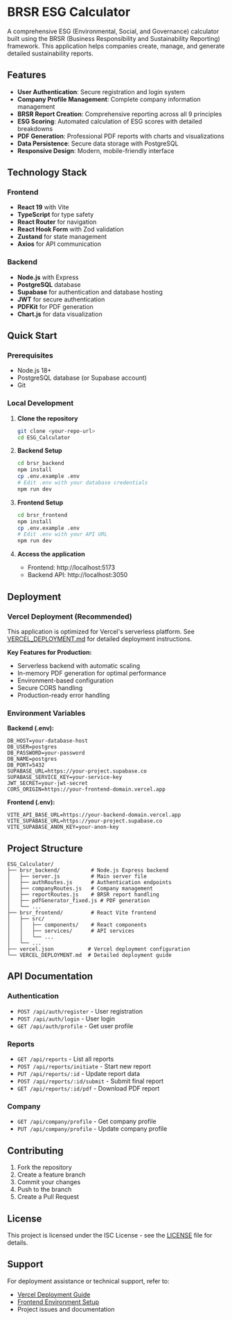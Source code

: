 # BRSR ESG Calculator

A comprehensive ESG (Environmental, Social, and Governance) calculator built using the BRSR (Business Responsibility and Sustainability Reporting) framework. This application helps companies create, manage, and generate detailed sustainability reports.

## Features

- **User Authentication**: Secure registration and login system
- **Company Profile Management**: Complete company information management
- **BRSR Report Creation**: Comprehensive reporting across all 9 principles
- **ESG Scoring**: Automated calculation of ESG scores with detailed breakdowns
- **PDF Generation**: Professional PDF reports with charts and visualizations
- **Data Persistence**: Secure data storage with PostgreSQL
- **Responsive Design**: Modern, mobile-friendly interface

## Technology Stack

### Frontend
- **React 19** with Vite
- **TypeScript** for type safety
- **React Router** for navigation
- **React Hook Form** with Zod validation
- **Zustand** for state management
- **Axios** for API communication

### Backend
- **Node.js** with Express
- **PostgreSQL** database
- **Supabase** for authentication and database hosting
- **JWT** for secure authentication
- **PDFKit** for PDF generation
- **Chart.js** for data visualization

## Quick Start

### Prerequisites
- Node.js 18+ 
- PostgreSQL database (or Supabase account)
- Git

### Local Development

1. **Clone the repository**
   ```bash
   git clone <your-repo-url>
   cd ESG_Calculator
   ```

2. **Backend Setup**
   ```bash
   cd brsr_backend
   npm install
   cp .env.example .env
   # Edit .env with your database credentials
   npm run dev
   ```

3. **Frontend Setup**
   ```bash
   cd brsr_frontend
   npm install
   cp .env.example .env
   # Edit .env with your API URL
   npm run dev
   ```

4. **Access the application**
   - Frontend: http://localhost:5173
   - Backend API: http://localhost:3050

## Deployment

### Vercel Deployment (Recommended)

This application is optimized for Vercel's serverless platform. See [VERCEL_DEPLOYMENT.md](./VERCEL_DEPLOYMENT.md) for detailed deployment instructions.

**Key Features for Production:**
- Serverless backend with automatic scaling
- In-memory PDF generation for optimal performance
- Environment-based configuration
- Secure CORS handling
- Production-ready error handling

### Environment Variables

**Backend (.env):**
```
DB_HOST=your-database-host
DB_USER=postgres
DB_PASSWORD=your-password
DB_NAME=postgres
DB_PORT=5432
SUPABASE_URL=https://your-project.supabase.co
SUPABASE_SERVICE_KEY=your-service-key
JWT_SECRET=your-jwt-secret
CORS_ORIGIN=https://your-frontend-domain.vercel.app
```

**Frontend (.env):**
```
VITE_API_BASE_URL=https://your-backend-domain.vercel.app
VITE_SUPABASE_URL=https://your-project.supabase.co
VITE_SUPABASE_ANON_KEY=your-anon-key
```

## Project Structure

```
ESG_Calculator/
├── brsr_backend/          # Node.js Express backend
│   ├── server.js          # Main server file
│   ├── authRoutes.js      # Authentication endpoints
│   ├── companyRoutes.js   # Company management
│   ├── reportRoutes.js    # BRSR report handling
│   ├── pdfGenerator_fixed.js # PDF generation
│   └── ...
├── brsr_frontend/         # React Vite frontend
│   ├── src/
│   │   ├── components/    # React components
│   │   ├── services/      # API services
│   │   └── ...
│   └── ...
├── vercel.json           # Vercel deployment configuration
└── VERCEL_DEPLOYMENT.md  # Detailed deployment guide
```

## API Documentation

### Authentication
- `POST /api/auth/register` - User registration
- `POST /api/auth/login` - User login
- `GET /api/auth/profile` - Get user profile

### Reports
- `GET /api/reports` - List all reports
- `POST /api/reports/initiate` - Start new report
- `PUT /api/reports/:id` - Update report data
- `POST /api/reports/:id/submit` - Submit final report
- `GET /api/reports/:id/pdf` - Download PDF report

### Company
- `GET /api/company/profile` - Get company profile
- `PUT /api/company/profile` - Update company profile

## Contributing

1. Fork the repository
2. Create a feature branch
3. Commit your changes
4. Push to the branch
5. Create a Pull Request

## License

This project is licensed under the ISC License - see the [LICENSE](LICENSE) file for details.

## Support

For deployment assistance or technical support, refer to:
- [Vercel Deployment Guide](./VERCEL_DEPLOYMENT.md)
- [Frontend Environment Setup](./brsr_frontend/.env.example)
- Project issues and documentation
